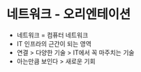 # 네트워크 - 오리엔테이션



- 네트워크 = 컴퓨터 네트워크
- IT 인프라의 근간이 되는 영역
- 연결 > 다양한 기술 > IT에서 꼭 마주치는 기술
- 아는만큼 보인다 > 새로운 기회



